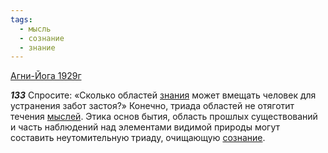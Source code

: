 ```yaml
---
tags:
  - мысль
  - сознание
  - знание
---
```


[Агни-Йога 1929г](/agni/1929)

___133___
Спросите: «Сколько областей [знания](/tag/#[знание](/tag/#знание)) может вмещать человек для устранения забот застоя?» Конечно, триада областей не отяготит течения [мыслей](/tag/#мысль). Этика основ бытия, область прошлых существований и часть наблюдений над элементами видимой природы могут составить неутомительную триаду, очищающую [сознание](/tag/#сознание).